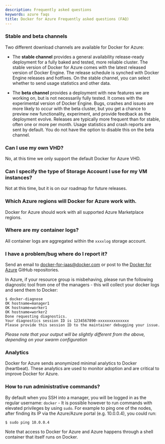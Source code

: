 ```yaml
---
description: Frequently asked questions
keywords: azure faqs
title: Docker for Azure Frequently asked questions (FAQ)
---
```


### Stable and beta channels

Two different download channels are available for Docker for Azure:

* The **stable channel** provides a general availability release-ready deployment
  for a fully baked and tested, more reliable cluster. The stable version of Docker
  for Azure comes with the latest released version of Docker Engine. The release
  schedule is synched with Docker Engine releases and hotfixes. On the stable
  channel, you can select whether to send usage statistics and other data.

* The **beta channel** provides a deployment with new features we are working on,
  but is not necessarily fully tested. It comes with the experimental version of
  Docker Engine. Bugs, crashes and issues are more likely to occur with the beta
  cluster, but you get a chance to preview new functionality, experiment, and provide
  feedback as the deployment evolve. Releases are typically more frequent than for
  stable, often one or more per month. Usage statistics and crash reports are sent
  by default. You do not have the option to disable this on the beta channel.


### Can I use my own VHD?
No, at this time we only support the default Docker for Azure VHD.

### Can I specify the type of Storage Account I use for my VM instances?

Not at this time, but it is on our roadmap for future releases.

### Which Azure regions will Docker for Azure work with.

Docker for Azure should work with all supported Azure Marketplace regions.

### Where are my container logs?

All container logs are aggregated within the `xxxxlog` storage account.

### I have a problem/bug where do I report it?

Send an email to <docker-for-iaas@docker.com> or post to the [Docker for Azure](https://github.com/docker/for-azure) GitHub repositories.

In Azure, if your resource group is misbehaving, please run the following diagnostic tool from one of the managers - this will collect your docker logs and send them to Docker:

```
$ docker-diagnose
OK hostname=manager1
OK hostname=worker1
OK hostname=worker2
Done requesting diagnostics.
Your diagnostics session ID is 1234567890-xxxxxxxxxxxxxx
Please provide this session ID to the maintainer debugging your issue.
```

_Please note that your output will be slightly different from the above, depending on your swarm configuration_

### Analytics

Docker for Azure sends anonymized minimal analytics to Docker (heartbeat). These analytics are used to monitor adoption and are critical to improve Docker for Azure.

### How to run administrative commands?

By default when you SSH into a manager, you will be logged in as the regular username: `docker` - It is possible however to run commands with elevated privileges by using `sudo`.
For example to ping one of the nodes, after finding its IP via the Azure/Azure portal (e.g. 10.0.0.4), you could run:
```
$ sudo ping 10.0.0.4
```

Note that access to Docker for Azure and Azure happens through a shell container that itself runs on Docker.
